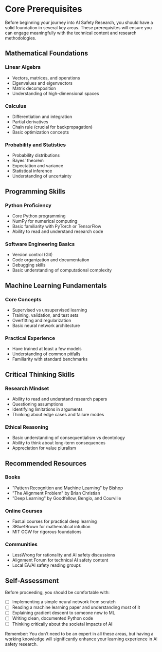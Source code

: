 # Core Prerequisites

Before beginning your journey into AI Safety Research, you should have a solid foundation in several key areas. These prerequisites will ensure you can engage meaningfully with the technical content and research methodologies.

## Mathematical Foundations

### Linear Algebra
- Vectors, matrices, and operations
- Eigenvalues and eigenvectors
- Matrix decomposition
- Understanding of high-dimensional spaces

### Calculus
- Differentiation and integration
- Partial derivatives
- Chain rule (crucial for backpropagation)
- Basic optimization concepts

### Probability and Statistics
- Probability distributions
- Bayes' theorem
- Expectation and variance
- Statistical inference
- Understanding of uncertainty

## Programming Skills

### Python Proficiency
- Core Python programming
- NumPy for numerical computing
- Basic familiarity with PyTorch or TensorFlow
- Ability to read and understand research code

### Software Engineering Basics
- Version control (Git)
- Code organization and documentation
- Debugging skills
- Basic understanding of computational complexity

## Machine Learning Fundamentals

### Core Concepts
- Supervised vs unsupervised learning
- Training, validation, and test sets
- Overfitting and regularization
- Basic neural network architecture

### Practical Experience
- Have trained at least a few models
- Understanding of common pitfalls
- Familiarity with standard benchmarks

## Critical Thinking Skills

### Research Mindset
- Ability to read and understand research papers
- Questioning assumptions
- Identifying limitations in arguments
- Thinking about edge cases and failure modes

### Ethical Reasoning
- Basic understanding of consequentialism vs deontology
- Ability to think about long-term consequences
- Appreciation for value pluralism

## Recommended Resources

### Books
- "Pattern Recognition and Machine Learning" by Bishop
- "The Alignment Problem" by Brian Christian
- "Deep Learning" by Goodfellow, Bengio, and Courville

### Online Courses
- Fast.ai courses for practical deep learning
- 3Blue1Brown for mathematical intuition
- MIT OCW for rigorous foundations

### Communities
- LessWrong for rationality and AI safety discussions
- Alignment Forum for technical AI safety content
- Local EA/AI safety reading groups

## Self-Assessment

Before proceeding, you should be comfortable with:
- [ ] Implementing a simple neural network from scratch
- [ ] Reading a machine learning paper and understanding most of it
- [ ] Explaining gradient descent to someone new to ML
- [ ] Writing clean, documented Python code
- [ ] Thinking critically about the societal impacts of AI

Remember: You don't need to be an expert in all these areas, but having a working knowledge will significantly enhance your learning experience in AI safety research.